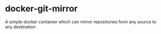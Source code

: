 # docker-git-mirror

A simple docker container which can mirror repositories form any source to any destination